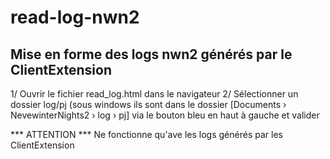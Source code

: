 # read-log-nwn2
Mise en forme des logs nwn2 générés par le ClientExtension
------------------------------------------------------------


1/ Ouvrir le fichier read_log.html dans le navigateur
2/ Sélectionner un dossier log/pj (sous windows ils sont dans le dossier [Documents › NevewinterNights2 › log › pj]  via le bouton bleu en haut à gauche et valider



*** ATTENTION ***
Ne fonctionne qu'ave les logs générés par les ClientExtension
